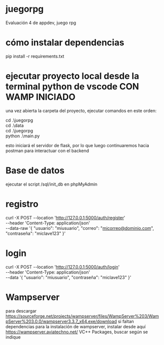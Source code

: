 # juegorpg
Evaluación 4 de appdev, juego rpg


# cómo instalar dependencias 
pip install -r requirements.txt


# ejecutar proyecto local desde la terminal python de vscode CON WAMP INICIADO
una vez abierta la carpeta del proyecto, ejecutar comandos en este orden: 

cd .\juegorpg\
cd .\data\
cd .\juegorpg\
python .\main.py

esto iniciará el servidor de flask, por lo que luego continuaremos hacia postman
para interactuar con el backend


# Base de datos
ejecutar el script /sql/init_db en phpMyAdmin

# registro
curl -X POST --location 'http://127.0.0.1:5000/auth/register' \
--header 'Content-Type: application/json' \
--data-raw '{
  "usuario": "miusuario",
  "correo": "micorreo@dominio.com",
  "contraseña": "miclave123"
}'


# login 

curl -X POST --location 'http://127.0.0.1:5000/auth/login' \
--header 'Content-Type: application/json' \
--data '{
  "usuario": "miusuario",
  "contraseña": "miclave123"
}'


# Wampserver
para descargar
https://sourceforge.net/projects/wampserver/files/WampServer%203/WampServer%203.0.0/wampserver3.3.7_x64.exe/download
si faltan dependencias para la instalación de wampserver, instalar desde aquí
https://wampserver.aviatechno.net/
VC++ Packages, buscar según se indique
